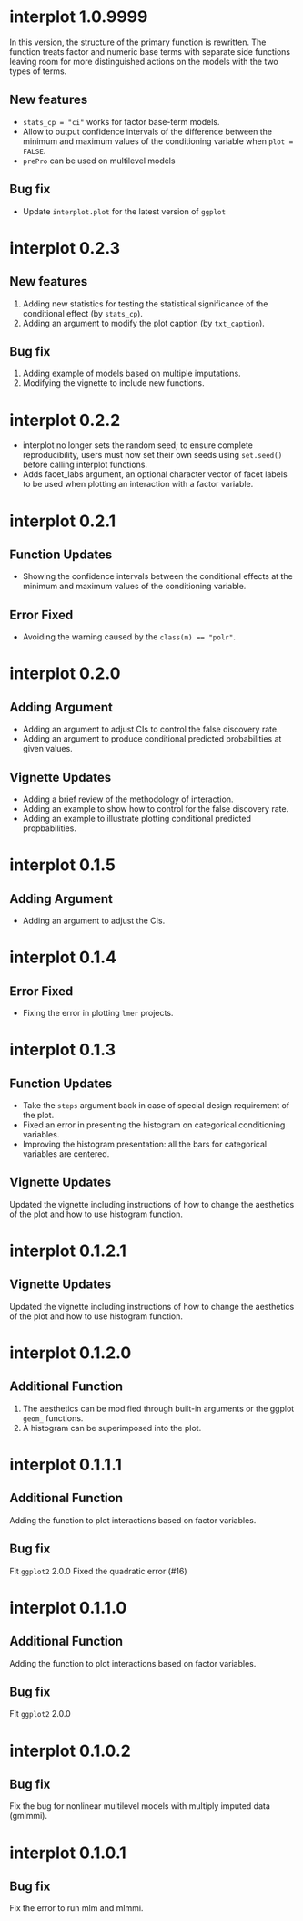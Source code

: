 # interplot 1.0.9999

In this version, the structure of the primary function is rewritten.
The function treats factor and numeric base terms with separate side functions leaving room for more distinguished actions on the models with the two types of terms.

## New features

- `stats_cp = "ci"` works for factor base-term models.
- Allow to output confidence intervals of the difference between the minimum and maximum values of the conditioning variable when `plot = FALSE`.
- `prePro` can be used on multilevel models

## Bug fix

- Update `interplot.plot` for the latest version of `ggplot`


# interplot 0.2.3

## New features

1. Adding new statistics for testing the statistical significance of the conditional effect (by `stats_cp`).
1. Adding an argument to modify the plot caption (by `txt_caption`).

## Bug fix

1. Adding example of models based on multiple imputations.
1. Modifying the vignette to include new functions.

# interplot 0.2.2
* interplot no longer sets the random seed; to ensure complete reproducibility, users must now set their own seeds using `set.seed()` before calling interplot functions.
* Adds facet_labs argument, an optional character vector of facet labels to be used when plotting an interaction with a factor variable.

# interplot 0.2.1
## Function Updates
* Showing the confidence intervals between the conditional effects at the minimum and maximum values of the conditioning variable.

## Error Fixed
* Avoiding the warning caused by the `class(m) == "polr"`.

# interplot 0.2.0
## Adding Argument
* Adding an argument to adjust CIs to control the false discovery rate.
* Adding an argument to produce conditional predicted probabilities at given values.

## Vignette Updates
* Adding a brief review of the methodology of interaction.
* Adding an example to show how to control for the false discovery rate.
* Adding an example to illustrate plotting conditional predicted propbabilities.

# interplot 0.1.5
## Adding Argument
* Adding an argument to adjust the CIs.

# interplot 0.1.4
## Error Fixed
* Fixing the error in plotting `lmer` projects.


# interplot 0.1.3
## Function Updates
* Take the `steps` argument back in case of special design requirement of the plot.
* Fixed an error in presenting the histogram on categorical conditioning variables.
* Improving the histogram presentation: all the bars for categorical variables are centered.

## Vignette Updates
Updated the vignette including instructions of how to change the aesthetics of the plot and how to use histogram function.

# interplot 0.1.2.1
## Vignette Updates
Updated the vignette including instructions of how to change the aesthetics of the plot and how to use histogram function.

# interplot 0.1.2.0
## Additional Function
1. The aesthetics can be modified through built-in arguments or the ggplot `geom_` functions.
2. A histogram can be superimposed into the plot.


# interplot 0.1.1.1
## Additional Function
Adding the function to plot interactions based on factor variables.
## Bug fix
Fit `ggplot2` 2.0.0
Fixed the quadratic error (#16)


# interplot 0.1.1.0
## Additional Function
Adding the function to plot interactions based on factor variables.
## Bug fix
Fit `ggplot2` 2.0.0


# interplot 0.1.0.2
## Bug fix
Fix the bug for nonlinear multilevel models with multiply imputed data (gmlmmi).


# interplot 0.1.0.1
## Bug fix
Fix the error to run mlm and mlmmi.









